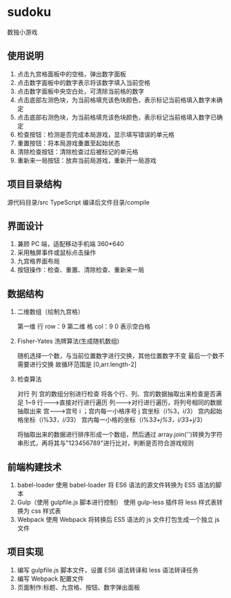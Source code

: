 # sudoku

数独小游戏

## 使用说明

1. 点击九宫格面板中的空格，弹出数字面板
2. 点击数字面板中的数字表示将该数字填入当前空格
3. 点击数字面板中央空白处，可清除当前格的数字
4. 点击底部左测色块，为当前格填充该色块颜色，表示标记当前格填入数字未确定
5. 点击底部右测色块，为当前格填充该色块颜色，表示标记当前格填入数字已确定
6. 检查按钮：检测是否完成本局游戏，显示填写错误的单元格
7. 重置按钮：将本局游戏重置至起始状态
8. 清除检查按钮：清除检查过后被标记的单元格
9. 重新来一局按钮：放弃当前局游戏，重新开一局游戏

## 项目目录结构

源代码目录/src
TypeScript 编译后文件目录/compile

## 界面设计

1. 兼顾 PC 端，适配移动手机端 360\*640
2. 采用触屏事件或鼠标点击操作
3. 九宫格界面布局
4. 按钮操作：检查、重置、清除检查、重新来一局

## 数据结构

1. 二维数组（绘制九宫格）

   第一维 行 row：9
   第二维 格 col：9
   0 表示空白格

2. Fisher-Yates 洗牌算法(生成随机数组)

   随机选择一个数，与当前位置数字进行交换，其他位置数字不变
   最后一个数不需要进行交换
   故循环范围是 [0,arr.length-2]

3. 检查算法

   对行 列 宫的数组分别进行检查
   将各个行、列、宫的数据抽取出来检查是否满足 1~9
   行--->直接对行进行遍历
   列--->对行进行遍历，将列号相同的数据抽取出来
   宫--->宫号 i ；宫内每一小格序号 j
   宫坐标（i%3，i/3）
   宫内起始格坐标（i%3*3，i/3*3）
   宫内每一小格的坐标（i%3*3+j%3，i/3*3+j/3）

   将抽取出来的数据进行排序形成一个数组，然后通过 array.join('')转换为字符串形式，再将其与"123456789"进行比对，判断是否符合游戏规则

## 前端构建技术

1. babel-loader
   使用 babel-loader 将 ES6 语法的源文件转换为 ES5 语法的脚本
2. Gulp（使用 gulpfile.js 脚本进行控制）
   使用 gulp-less 插件将 less 样式表转换为 css 样式表
3. Webpack
   使用 Webpack 将转换后 ES5 语法的 js 文件打包生成一个独立 js 文件

## 项目实现

1. 编写 gulpfile.js 脚本文件，设置 ES6 语法转译和 less 语法转译任务
2. 编写 Webpack 配置文件
3. 页面制作:标题、九宫格、按钮、数字弹出面板
